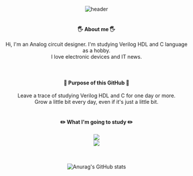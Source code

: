
<div align="center">
  
![header](https://capsule-render.vercel.app/api?type=Soft&text=RAINLEAF&color=000000&fontColor=ffffff&fontSize=30)
 <br/>
   <br/>
 ####  🖐️ About me 🖐️
 Hi, I'm an Analog circuit designer. I'm studying Verilog HDL and C language as a hobby.
<br/>
  I love electronic devices and IT news.
<br/>
<br/>
  <br/>
 ####  📌 Purpose of this GitHub 📌
  Leave a trace of studying Verilog HDL and C for one day or more.
  <br/>
  Grow a little bit every day, even if it's just a little bit.
    <br/>
  <br/>
   ####  ✏️ What I'm going to study ✏️
  <img src="https://img.shields.io/badge/Verilog HDL-0077FF?style=for-the-badge&logo=v&logoColor=white">
      <br/>
  <img src="https://img.shields.io/badge/C Language-A8B9CC?style=for-the-badge&logo=c&logoColor=black"> 
    <br/>
    <br/>
    <br/>
  
![Anurag's GitHub stats](https://github-readme-stats.vercel.app/api?username=rainleaf98&show_icons=true&theme=dark)
</div>
